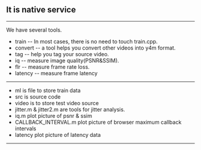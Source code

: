 ## It is native service
***
We have several tools.

* train -- In most cases, there is no need to touch train.cpp.
* convert -- a tool helps you convert other videos into y4m format.
* tag -- help you tag your source video.
* iq -- measure image quality(PSNR&SSIM).
* flr -- measure frame rate loss.
* latency -- measure frame latency

***

* ml is file to store train data
* src is source code
* video is to store test video source
* jitter.m & jitter2.m are tools for jitter analysis.
* iq.m plot picture of psnr & ssim
* CALLBACK_INTERVAL.m plot picture of browser maximum callback intervals
* latency plot picture of latency data



***
